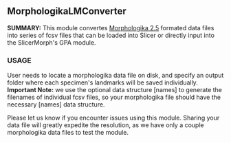 ## MorphologikaLMConverter
**SUMMARY:** This module convertes [Morphologika 2.5](https://sites.google.com/site/hymsfme/downloadmorphologica) formated data files into series of fcsv files that can be  loaded into Slicer or directly input into the SlicerMorph's GPA module. 

### USAGE

User needs to locate a morphologika data file on disk, and specify an output folder where each specimen's landmarks will be saved individually. **Important Note:**  we use the optional data structure [names] to generate the filenames of individual fcsv files, so your morphologika file should have the necessary [names] data structure. 

Please let us know if you encounter issues using this module. Sharing your data file will greatly expedite the resolution, as we have only a couple morphologika data files to test the module. 
